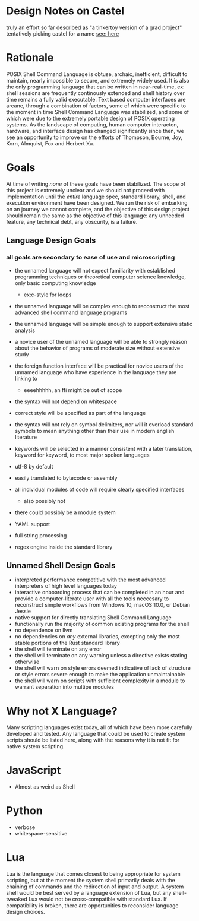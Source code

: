 Design Notes on Castel
======================

truly an effort so far described as "a tinkertoy version of a grad
project" tentatively picking castel for a name [see:
here](https://www.youtube.com/watch?v=UFnmq5PPSc)

Rationale
=========

POSIX Shell Command Language is obtuse, archaic, inefficient, difficult
to maintain, nearly impossible to secure, and extremely widely used. It
is also the only programming language that can be written in
near-real-time, ex: shell sessions are frequently continously extended
and shell history over time remains a fully valid executable. Text based
computer interfaces are arcane, through a combination of factors, some
of which were specific to the moment in time Shell Command Language was
stabilized, and some of which were due to the extremely portable design
of POSIX operating systems. As the landscape of computing, human
computer interacton, hardware, and interface design has changed
significantly since then, we see an opportunity to improve on the
efforts of Thompson, Bourne, Joy, Korn, Almquist, Fox and Herbert Xu.

Goals
=====

At time of writing *none* of these goals have been stabilized. The scope
of this project is extremely unclear and we should not proceed with
implementation until the *entire* language spec, standard library,
shell, and execution environment have been designed. We run the risk of
embarking on an journey we cannot complete, and the objective of this
design project should remain the same as the objective of this language:
any unneeded feature, any technical debt, any obscurity, is a failure.

Language Design Goals
---------------------

### all goals are secondary to ease of use and microscripting

-   the unnamed language will not expect familiarity with established
    programming techniques or theoretical computer science knowledge,
    only basic computing knowledge

    -   ex:c-style for loops
-   the unnamed language will be complex enough to reconstruct the most
    advanced shell command language programs
-   the unnamed language will be simple enough to support extensive
    static analysis
-   a novice user of the unnamed language will be able to strongly
    reason about the behavior of programs of moderate size without
    extensive study
-   the foreign function interface will be practical for novice users of
    the unnamed language who have experience in the language they are
    linking to

    -   eeeehhhhh, an ffi might be out of scope
-   the syntax will not depend on whitespace
-   correct style will be specified as part of the language
-   the syntax will not rely on symbol delimiters, nor will it overload
    standard symbols to mean anything other than their use in modern
    english literature
-   keywords will be selected in a manner consistent with a later
    translation, keyword for keyword, to most major spoken languages
-   utf-8 by default
-   easily translated to bytecode or assembly
-   all individual modules of code will require clearly specified
    interfaces

    -   also possibly not
-   there could possibly be a module system
-   YAML support
-   full string processing
-   regex engine inside the standard library

Unnamed Shell Design Goals
--------------------------

-   interpreted performance competitive with the most advanced
    interpreters of high level languages today
-   interactive onboarding process that can be completed in an hour and
    provide a computer-literate user with all the tools neccesary to
    reconstruct simple workflows from Windows 10, macOS 10.0, or Debian
    Jessie
-   native support for directly translating Shell Command Language
-   functionally run the majority of common existing programs for the
    shell
-   no dependence on llvm
-   no dependencies on *any* external libraries, excepting only the most
    stable portions of the Rust standard library
-   the shell will terminate on any error
-   the shell will terminate on any warning unless a directive exists
    stating otherwise
-   the shell will warn on style errors deemed indicative of lack of
    structure or style errors severe enough to make the application
    unmaintainable
-   the shell will warn on scripts with sufficient complexity in a
    module to warrant separation into multipe modules

Why not X Language?
===================

Many scripting languages exist today, all of which have been more
carefully developed and tested. Any language that could be used to
create system scripts should be listed here, along with the reasons why
it is not fit for native system scripting.

JavaScript
==========

-   Almost as weird as Shell

Python
======

-   verbose
-   whitespace-sensitive

Lua
===

Lua is the language that comes closest to being appropriate for system
scripting, but at the moment the system shell primarily deals with the
chaining of commands and the redirection of input and output. A system
shell would be best served by a language extension of Lua, but any
shell-tweaked Lua would not be cross-compatible with standard Lua. If
compatibility is broken, there are opportunities to reconsider language
design choices.
